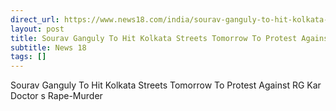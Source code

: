 ```yaml
---
direct_url: https://www.news18.com/india/sourav-ganguly-to-hit-kolkata-streets-tomorrow-to-protest-against-rg-kar-doctors-rape-murder-9021580.html
layout: post
title: Sourav Ganguly To Hit Kolkata Streets Tomorrow To Protest Against RG Kar Doctor s Rape-Murder
subtitle: News 18
tags: []
---
```


Sourav Ganguly To Hit Kolkata Streets Tomorrow To Protest Against RG Kar Doctor s Rape-Murder
